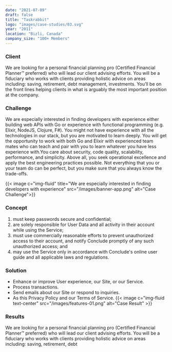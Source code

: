 ```yaml
---
date: "2021-07-09"
draft: false
title: "Taskrabbit"
logo: "images/case-studies/03.svg"
year: "2011"
location: "Bizli, Canada"
company_size: "100+ Members"
---
```


### Client

We are looking for a personal financial planning pro (Certified Financial Planner™ preferred) who will lead our client advising efforts. You will be a fiduciary who works with clients providing holistic advice on areas including: saving, retirement, debt management, investments. You’ll be on the front lines helping clients in what is arguably the most important position at the company.

### Challenge

We are especially interested in finding developers with experience either building web APIs with Go or experience with functional programming (e.g. Elixir, NodeJS, Clojure, F#). You might not have experience with all the technologies in our stack, but you are motivated to learn deeply. You will get the opportunity to work with both Go and Elixir with experienced team mates who can teach and pair with you to learn whatever you have less experience with.You care about security, code quality, scalability, performance, and simplicity. Above all, you seek operational excellence and apply the best engineering practices possible. Not everything that you or your team do can be perfect, but you make sure that you always know the trade-offs.

{{< image c="img-fluid" title="We are especially interested in finding developers with experience" src="/images/banner-app.png" alt="Case Challenge">}}

### Concept

1. must keep passwords secure and confidential;
2. are solely responsible for User Data and all activity in their account while using the Service;
3. must use commercially reasonable efforts to prevent unauthorized access to their account, and notify Conclude promptly of any such unauthorized access; and
4. may use the Service only in accordance with Conclude's online user guide and all applicable laws and regulations.

### Solution

* Enhance or improve User experience, our Site, or our Service.
* Process transactions.
* Send emails about our Site or respond to inquiries.
* As this Privacy Policy and our Terms of Service.
{{< image c="img-fluid text-center" src="/images/features-01.png" alt="Case Result" >}}

### Results

We are looking for a personal financial planning pro (Certified Financial Planner™ preferred) who will lead our client advising efforts. You will be a fiduciary who works with clients providing holistic advice on areas including: saving, retirement, debt
